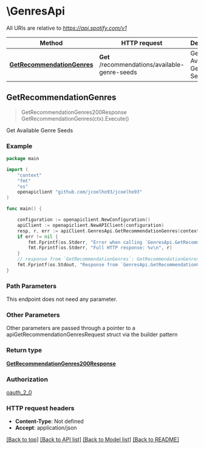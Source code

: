# \GenresApi

All URIs are relative to *https://api.spotify.com/v1*

Method | HTTP request | Description
------------- | ------------- | -------------
[**GetRecommendationGenres**](GenresApi.md#GetRecommendationGenres) | **Get** /recommendations/available-genre-seeds | Get Available Genre Seeds



## GetRecommendationGenres

> GetRecommendationGenres200Response GetRecommendationGenres(ctx).Execute()

Get Available Genre Seeds



### Example

```go
package main

import (
    "context"
    "fmt"
    "os"
    openapiclient "github.com/jcoelho93/jcoelho93"
)

func main() {

    configuration := openapiclient.NewConfiguration()
    apiClient := openapiclient.NewAPIClient(configuration)
    resp, r, err := apiClient.GenresApi.GetRecommendationGenres(context.Background()).Execute()
    if err != nil {
        fmt.Fprintf(os.Stderr, "Error when calling `GenresApi.GetRecommendationGenres``: %v\n", err)
        fmt.Fprintf(os.Stderr, "Full HTTP response: %v\n", r)
    }
    // response from `GetRecommendationGenres`: GetRecommendationGenres200Response
    fmt.Fprintf(os.Stdout, "Response from `GenresApi.GetRecommendationGenres`: %v\n", resp)
}
```

### Path Parameters

This endpoint does not need any parameter.

### Other Parameters

Other parameters are passed through a pointer to a apiGetRecommendationGenresRequest struct via the builder pattern


### Return type

[**GetRecommendationGenres200Response**](GetRecommendationGenres200Response.md)

### Authorization

[oauth_2_0](../README.md#oauth_2_0)

### HTTP request headers

- **Content-Type**: Not defined
- **Accept**: application/json

[[Back to top]](#) [[Back to API list]](../README.md#documentation-for-api-endpoints)
[[Back to Model list]](../README.md#documentation-for-models)
[[Back to README]](../README.md)

